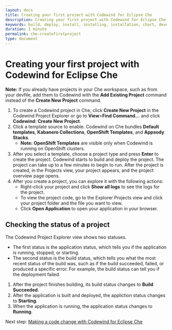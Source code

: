 ```yaml
---
layout: docs
title: Creating your first project with Codewind for Eclipse Che
description: Creating your first project with Codewind for Eclipse Che
keywords: build, deploy, install, installing, installation, chart, develop, cloud, public cloud, services, command line, cli, command, start, stop, update, open, delete, options, operation, devops
duration: 1 minute
permalink: che-createfirstproject
type: document
---
```


# Creating your first project with Codewind for Eclipse Che

**Note:** If you already have projects in your Che workspace, such as from your devfile, add them to Codewind with the **Add Existing Project** command instead of the **Create New Project** command.

1. To create a Codewind project in Che, click **Create New Project** in the Codewind Project Explorer or go to **View**>**Find Command...** and click **Codewind: Create New Project**.
2. Click a template source to enable. Codewind on Che bundles **Default templates**, **Kabanero Collections**, **OpenShift Templates**, and **Appsody Stacks**.
   - **Note:** **OpenShift Templates** are visible only when Codewind is running on OpenShift clusters.
3. After you select a template, choose a project type and press **Enter** to create the project. Codewind starts to build and deploy the project. The project can take up to a few minutes to begin to run. After the project is created, in the Projects view, your project appears, and the project overview page opens.
4. After you create a project, you can explore it with the following actions:
   - Right-click your project and click **Show all logs** to see the logs for the project.
   - To view the project code, go to the Explorer Projects view and click your project folder and the file you want to view.
   - Click **Open Application** to open your application in your browser.

## Checking the status of a project
The Codewind Project Explorer view shows two statuses.
- The first status is the application status, which tells you if the application is running, stopped, or starting.
- The second status is the build status, which tells you what the most recent status of the build was, such as if the build succeeded, failed, or produced a specific error. For example, the build status can tell you if the deployment failed.

1. After the project finishes building, its build status changes to **Build Succeeded**.
2. After the application is built and deployed, the appliction status changes to **Starting**.
3. When the application is running, the application status changes to **Running**.

Next step: [Making a code change with Codewind for Eclipse Che](che-codechange.html)
